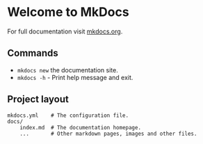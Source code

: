 # Welcome to MkDocs

For full documentation visit [mkdocs.org](https://www.mkdocs.org).

## Commands

* `mkdocs new` the documentation site.
* `mkdocs -h` - Print help message and exit.

## Project layout

    mkdocs.yml    # The configuration file.
    docs/
        index.md  # The documentation homepage.
        ...       # Other markdown pages, images and other files.
